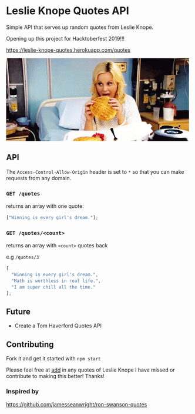 # Leslie Knope Quotes API

Simple API that serves up random quotes from Leslie Knope.

Opening up this project for Hacktoberfest 2019!!!

https://leslie-knope-quotes.herokuapp.com/quotes

![waffle leslie](./waffles.gif)


## API 

The `Access-Control-Allow-Origin` header is set to `*` so that you can make requests from any domain.

### `GET /quotes`

returns an array with one quote:

```javascript
["Winning is every girl's dream."];
```

### `GET /quotes/<count>`

returns an array with `<count>` quotes back

e.g `/quotes/3`

```javascript
[
  "Winning is every girl's dream.",
  "Math is worthless in real life.",
  "I am super chill all the time."
];
```
## Future 

* Create a Tom Haverford Quotes API

## Contributing 

Fork it and get it started with `npm start` 


Please feel free at [add](/quote_repo.js) in any quotes of Leslie Knope I have missed  or contribute to making this better! Thanks!

### Inspired by

https://github.com/jamesseanwright/ron-swanson-quotes
